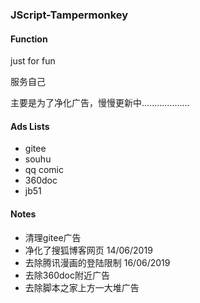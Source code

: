 ### JScript-Tampermonkey

#### Function

just for fun

服务自己

主要是为了净化广告，慢慢更新中...................

#### Ads Lists

- gitee
- souhu
- qq comic
- 360doc
- jb51


#### Notes

- 清理gitee广告
- 净化了搜狐博客网页  14/06/2019 
- 去除腾讯漫画的登陆限制 16/06/2019
- 去除360doc附近广告
- 去除脚本之家上方一大堆广告